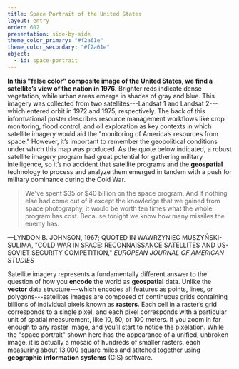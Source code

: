 ```yaml
---
title: Space Portrait of the United States
layout: entry
order: 602
presentation: side-by-side
theme_color_primary: "#f2a61e"
theme_color_secondary: "#f2a61e"
object:
  - id: space-portrait
---
```


**In this "false color" composite image of the United States, we find a satellite’s view of the nation in 1976.** Brighter reds indicate dense vegetation, while urban areas emerge in shades of gray and blue. This imagery was collected from two satellites---Landsat 1 and Landsat 2---which entered orbit in 1972 and 1975, respectively. The back of this informational poster describes resource management workflows like crop monitoring, flood control, and oil exploration as key contexts in which satellite imagery would aid the "monitoring of America’s resources from space." However, it’s important to remember the geopolitical conditions under which this map was produced. As the quote below indicated, a robust satellite imagery program had great potential for gathering military intelligence, so it’s no accident that satellite programs and the **geospatial** technology to process and analyze them emerged in tandem with a push for military dominance during the Cold War.

> We've spent $35 or $40 billion on the space program. And if nothing else had come out of it except the knowledge that we gained from space photography, it would be worth ten times what the whole program has cost. Because tonight we know how many missiles the enemy has.

<div class="pullquote-citation">—LYNDON B. JOHNSON, 1967; QUOTED IN WAWRZYNIEC MUSZYŃSKI-SULIMA, "COLD WAR IN SPACE: RECONNAISSANCE SATELLITES AND US-SOVIET SECURITY COMPETITION," <i>EUROPEAN JOURNAL OF AMERICAN STUDIES</i></div>

Satellite imagery represents a fundamentally different answer to the question of how you **encode** the world as **geospatial** data. Unlike the **vector** data structure---which encodes all features as points, lines, or polygons---satellites images are composed of continuous grids containing billions of individual pixels known as **rasters**. Each cell in a raster’s grid corresponds to a single pixel, and each pixel corresponds with a particular unit of spatial measurement, like 10, 50, or 100 meters. If you zoom in far enough to any raster image, and you’ll start to notice the pixelation. While the "space portrait" shown here has the appearance of a unified, unbroken image, it is actually a mosaic of hundreds of smaller rasters, each measuring about 13,000 square miles and stitched together using **geographic information systems** (GIS) software.